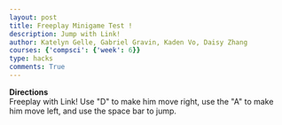 ```yaml
---
layout: post
title: Freeplay Minigame Test !
description: Jump with Link!
author: Katelyn Gelle, Gabriel Gravin, Kaden Vo, Daisy Zhang
courses: {'compsci': {'week': 6}}
type: hacks
comments: True
---
```


**Directions**  
Freeplay with Link! Use "D" to make him move right, use the "A" to make him move left, and use the space bar to jump.  

<!DOCTYPE html>
<html>
<head>
    <title>Flip or Freeze!</title>
</head>
<body>
    <canvas id="gameCanvas" width="800" height="400"></canvas>
    <script>
        // Get the canvas and its 2D rendering context
        const canvas = document.getElementById('gameCanvas');
        const ctx = canvas.getContext('2d');
        // Load the background image
        const backgroundImage = new Image();
        backgroundImage.src = '{{site.baseurl}}/images/park.jpg';
        // Load the sprite image
        const spriteImage = new Image();
        spriteImage.src = '{{site.baseurl}}/images/linksprites.png';
        // Define sprite properties
        const spriteWidth = 96; // Width of a single sprite frame
        const spriteHeight = 104; // Height of a single sprite frame
        // Initial sprite position and velocity
        let spriteX = 100;
        let spriteY = canvas.height - spriteHeight;
        let spriteVelocityY = 0;
        // Constants for jump behavior
        const gravity = 0.5;
        const jumpStrength = -10;
        let isJumping = false;
        // Constants for left and right behavior
        let frameX = 0;
        let frameY = 0;
        let maxFrame = 2;
        let isMovingLeft = false;
        let isMovingRight = false;
        let isIdle = true;
        // Function to update sprite animation
        function updateSpriteAnimation() {
            if (frameX < maxFrame) {
                frameX++;
            } else {
                frameX = 0;
            }
        }
        // Function to handle jumping when spacebar is pressed
        function jump() {
            if (!isJumping) {
                spriteVelocityY = jumpStrength;
                isJumping = true;
            }
        }
        // Function to handle moving left when a is pressed
        function moveLeft() {
            isMovingLeft = true;
            isIdle = false;
            frameY = 5;
            maxFrame = 9;
        }
        // Function to handle moving right when d is pressed
        function moveRight() {
            isMovingRight = true;
            isIdle = false;
            frameY = 7;
            maxFrame = 9;
        }
        // Function to handle idle
        function idle() {
            isIdle = true;
            frameY = 0;
            maxFrame = 2;
        }
        // Event listener for key downs
        window.addEventListener('keydown', (event) => {
            if (event.key === ' ') {
                jump();
            } else if (event.key === 'a') {
                moveLeft();
            } else if (event.key === 'd') {
                moveRight();
            }
        });
        // Event listener for key ups
        window.addEventListener('keyup', (event) => {
            if (event.key === 'a') {
                idle();
                isMovingLeft = false;
            } else if (event.key === 'd') {
                idle();
                isMovingRight = false;
            }
        })
        // Game loop
        let framesPerSecond = 30;
        function gameLoop() {
            // Clear the canvas
            ctx.clearRect(0, 0, canvas.width, canvas.height);
            // Draw the background image
            ctx.drawImage(backgroundImage, 0, 0, canvas.width, canvas.height);
            // Update sprite position based on key down left and right
            if (isMovingLeft) {
                spriteX -= 10;
            }
            if (isMovingRight) {
                spriteX += 10;
            }
            // Update the sprite position based on gravity
            spriteVelocityY += gravity;
            spriteY += spriteVelocityY;
            // Check if the sprite has landed
            if (spriteY >= canvas.height - spriteHeight) {
                spriteY = canvas.height - spriteHeight;
                spriteVelocityY = 0;
                isJumping = false;
            }
            // Draw the current sprite frame
            ctx.drawImage(
                spriteImage,
                frameX * spriteWidth, // Adjust the X-coordinate of the frame within the sprite sheet
                frameY * spriteHeight, // The Y-coordinate within the sprite sheet (assuming Y is always 0 for frames)
                spriteWidth, // Width of the frame
                spriteHeight, // Height of the frame
                spriteX, // X-coordinate where the frame is drawn on the canvas
                spriteY, // Y-coordinate where the frame is drawn on the canvas
                spriteWidth, // Width of the frame when drawn on the canvas
                spriteHeight // Height of the frame when drawn on the canvas
            );
            // Update sprite animation
            updateSpriteAnimation();
            // Keeps loop running
            setTimeout(function() {
            requestAnimationFrame(gameLoop);
            }, 1000 / framesPerSecond);
        }
        gameLoop();
    </script>
</body>
</html>